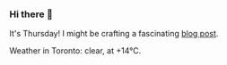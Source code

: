 ### Hi there :wave:

It's Thursday! I might be crafting a fascinating [blog post](https://www.benjaminwuethrich.dev).

Weather in Toronto: clear, at +14°C.
